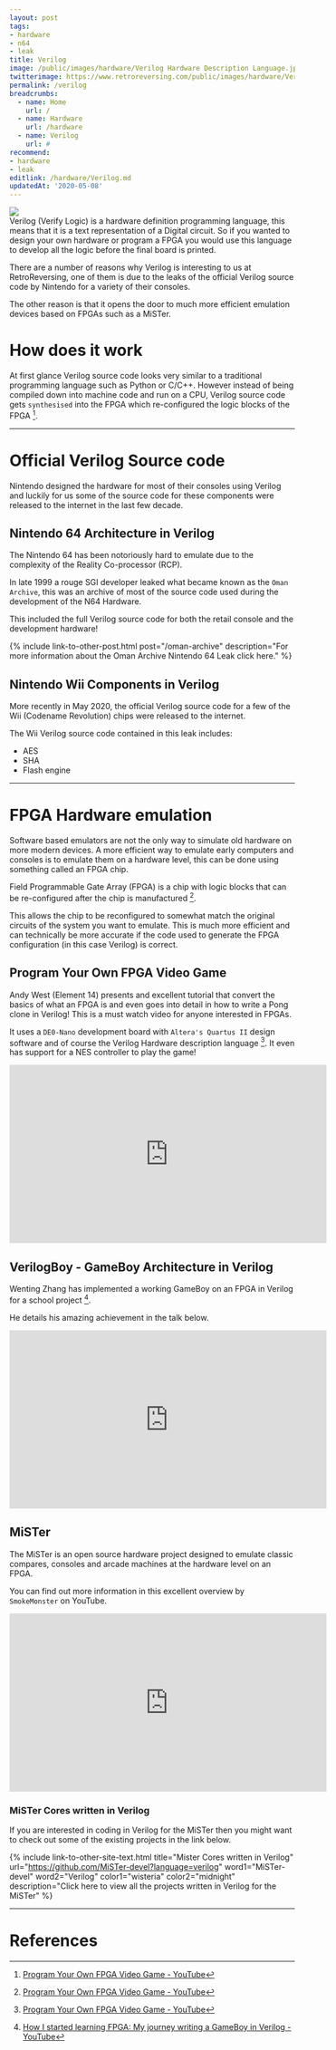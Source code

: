 ```yaml
---
layout: post
tags: 
- hardware
- n64
- leak
title: Verilog
image: /public/images/hardware/Verilog Hardware Description Language.jpg
twitterimage: https://www.retroreversing.com/public/images/hardware/Verilog Hardware Description Language.jpg
permalink: /verilog
breadcrumbs:
  - name: Home
    url: /
  - name: Hardware
    url: /hardware
  - name: Verilog
    url: #
recommend: 
- hardware
- leak
editlink: /hardware/Verilog.md
updatedAt: '2020-05-08'
---
```

<section class="postSection">
    <img src="/public/images/hardware/Verilog Hardware Description Language.jpg" style="width:inherit;" class="wow slideInLeft postImage" />
<div markdown="1">
Verilog (Verify Logic) is a hardware definition programming language, this means that it is a text representation of a Digital circuit. So if you wanted to design your own hardware or program a FPGA you would use this language to develop all the logic before the final board is printed.

There are a number of reasons why Verilog is interesting to us at RetroReversing, one of them is due to the leaks of the official Verilog source code by Nintendo for a variety of their consoles.

The other reason is that it opens the door to much more efficient emulation devices based on FPGAs such as a MiSTer.
</div>
</section>

# How does it work
At first glance Verilog source code looks very similar to a traditional programming language such as Python or C/C++. However instead of being compiled down into machine code and run on a CPU, Verilog source code gets `synthesised` into the FPGA which re-configured the logic blocks of the FPGA [^1]. 

---
# Official Verilog Source code
Nintendo designed the hardware for most of their consoles using Verilog and luckily for us some of the source code for these components were released to the internet in the last few decade.

## Nintendo 64 Architecture in Verilog
The Nintendo 64 has been notoriously hard to emulate due to the complexity of the Reality Co-processor (RCP). 

In late 1999 a rouge SGI developer leaked what became known as the `Oman Archive`, this was an archive of most of the source code used during the development of the N64 Hardware. 

This included the full Verilog source code for both the retail console and the development hardware!

{% include link-to-other-post.html post="/oman-archive" description="For more information about the Oman Archive Nintendo 64 Leak click here." %}

## Nintendo Wii Components in Verilog
More recently in May 2020, the official Verilog source code for a few of the Wii (Codename Revolution) chips were released to the internet.

The Wii Verilog source code contained in this leak includes:
* AES
* SHA
* Flash engine


---
# FPGA Hardware emulation
Software based emulators are not the only way to simulate old hardware on more modern devices. A more efficient way to emulate early computers and consoles is to emulate them on a hardware level, this can be done using something called an FPGA chip.

Field Programmable Gate Array (FPGA) is a chip with logic blocks that can be re-configured after the chip is manufactured [^1]. 

This allows the chip to be reconfigured to somewhat match the original circuits of the system you want to emulate. This is much more efficient and can technically be more accurate if the code used to generate the FPGA configuration (in this case Verilog) is correct.

## Program Your Own FPGA Video Game
Andy West (Element 14) presents and excellent tutorial that convert the basics of what an FPGA is and even goes into detail in how to write a Pong clone in Verilog! This is a must watch video for anyone interested in FPGAs.

It uses a `DE0-Nano` development board with `Altera's Quartus II` design software and of course the Verilog Hardware description language [^1]. It even has support for a NES controller to play the game!

<iframe width="560" height="315" src="https://www.youtube.com/embed/inrfigeLJeM" frameborder="0" allow="accelerometer; autoplay; encrypted-media; gyroscope; picture-in-picture" allowfullscreen></iframe>

## VerilogBoy - GameBoy Architecture in Verilog
Wenting Zhang has implemented a working GameBoy on an FPGA in Verilog for a school project [^2]. 

He details his amazing achievement in the talk below.

<iframe width="560" height="315" src="https://www.youtube.com/embed/wWD8g5P2cvk" frameborder="0" allow="accelerometer; autoplay; encrypted-media; gyroscope; picture-in-picture" allowfullscreen></iframe>

## MiSTer
The MiSTer is an open source hardware project designed to emulate classic compares, consoles and arcade machines at the hardware level on an FPGA. 

You can find out more information in this excellent overview by `SmokeMonster` on YouTube.

<iframe width="560" height="315" src="https://www.youtube.com/embed/igiVHfBzX8w" frameborder="0" allow="accelerometer; autoplay; encrypted-media; gyroscope; picture-in-picture" allowfullscreen></iframe>

### MiSTer Cores written in Verilog
If you are interested in coding in Verilog for the MiSTer then you might want to check out some of the existing projects in the link below.

{% include link-to-other-site-text.html title="Mister Cores written in Verilog" url="https://github.com/MiSTer-devel?language=verilog" word1="MiSTer-devel" word2="Verilog" color1="wisteria" color2="midnight" description="Click here to view all the projects written in Verilog for the MiSTer" %}


---
# References
[^1]: [Program Your Own FPGA Video Game - YouTube](https://www.youtube.com/watch?v=inrfigeLJeM)
[^2]: [How I started learning FPGA: My journey writing a GameBoy in Verilog - YouTube](https://www.youtube.com/watch?v=wWD8g5P2cvk)
